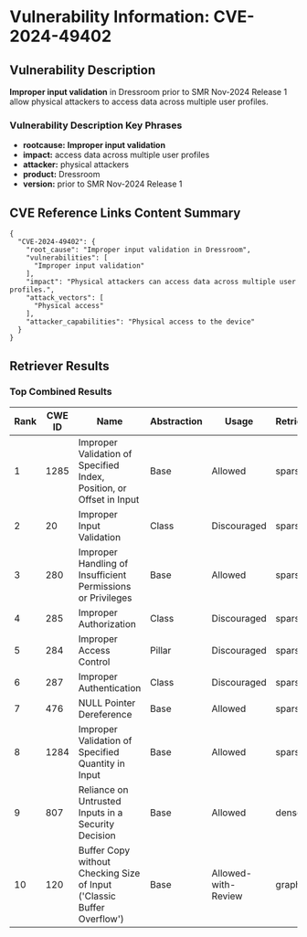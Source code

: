 # Vulnerability Information: CVE-2024-49402

## Vulnerability Description
**Improper input validation** in Dressroom prior to SMR Nov-2024 Release 1 allow physical attackers to access data across multiple user profiles.

### Vulnerability Description Key Phrases
- **rootcause:** **Improper input validation**
- **impact:** access data across multiple user profiles
- **attacker:** physical attackers
- **product:** Dressroom
- **version:** prior to SMR Nov-2024 Release 1

## CVE Reference Links Content Summary
```
{
  "CVE-2024-49402": {
    "root_cause": "Improper input validation in Dressroom",
    "vulnerabilities": [
      "Improper input validation"
    ],
    "impact": "Physical attackers can access data across multiple user profiles.",
    "attack_vectors": [
      "Physical access"
    ],
    "attacker_capabilities": "Physical access to the device"
  }
}
```

## Retriever Results

### Top Combined Results

| Rank | CWE ID | Name | Abstraction | Usage  | Retrievers | Individual Scores |
|------|--------|------|-------------|-------|------------|-------------------|
| 1 | 1285 | Improper Validation of Specified Index, Position, or Offset in Input | Base | Allowed | sparse | 0.124 |
| 2 | 20 | Improper Input Validation | Class | Discouraged | sparse | 0.118 |
| 3 | 280 | Improper Handling of Insufficient Permissions or Privileges  | Base | Allowed | sparse | 0.113 |
| 4 | 285 | Improper Authorization | Class | Discouraged | sparse | 0.111 |
| 5 | 284 | Improper Access Control | Pillar | Discouraged | sparse | 0.104 |
| 6 | 287 | Improper Authentication | Class | Discouraged | sparse | 0.103 |
| 7 | 476 | NULL Pointer Dereference | Base | Allowed | sparse | 0.100 |
| 8 | 1284 | Improper Validation of Specified Quantity in Input | Base | Allowed | sparse | 0.098 |
| 9 | 807 | Reliance on Untrusted Inputs in a Security Decision | Base | Allowed | dense | 0.569 |
| 10 | 120 | Buffer Copy without Checking Size of Input ('Classic Buffer Overflow') | Base | Allowed-with-Review | graph | 0.002 |


